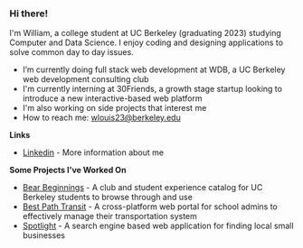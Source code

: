 ### Hi there!

I'm William, a college student at UC Berkeley (graduating 2023) studying Computer and Data Science. I enjoy coding and designing applications to solve common day to day issues. 

- I’m currently doing full stack web development at WDB, a UC Berkeley web development consulting club
- I'm currently interning at 30Friends, a growth stage startup looking to introduce a new interactive-based web platform 
- I'm also working on side projects that interest me
- How to reach me: wlouis23@berkeley.edu


**Links**
- [Linkedin](https://www.linkedin.com/in/william-l-549860132/) - More information about me

**Some Projects I've Worked On**
- [Bear Beginnings](https://bearbeginnings.club) - A club and student experience catalog for UC Berkeley students to browse through and use
- [Best Path Transit](bestpathtransit.com) - A cross-platform web portal for school admins to effectively manage their transportation system
- [Spotlight](https://github.com/bluepegasus123/spotlight-react-app) - A search engine based web application for finding local small businesses
